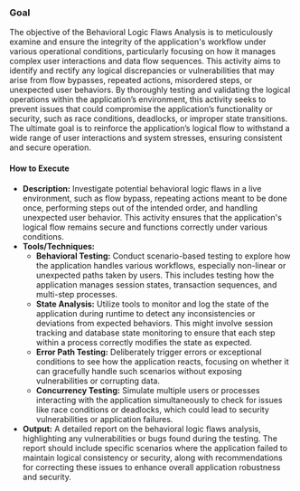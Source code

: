 ### Goal
The objective of the Behavioral Logic Flaws Analysis is to meticulously examine and ensure the integrity of the application's workflow under various operational conditions, particularly focusing on how it manages complex user interactions and data flow sequences. This activity aims to identify and rectify any logical discrepancies or vulnerabilities that may arise from flow bypasses, repeated actions, misordered steps, or unexpected user behaviors. By thoroughly testing and validating the logical operations within the application’s environment, this activity seeks to prevent issues that could compromise the application’s functionality or security, such as race conditions, deadlocks, or improper state transitions. The ultimate goal is to reinforce the application’s logical flow to withstand a wide range of user interactions and system stresses, ensuring consistent and secure operation.

#### How to Execute
- **Description:** Investigate potential behavioral logic flaws in a live environment, such as flow bypass, repeating actions meant to be done once, performing steps out of the intended order, and handling unexpected user behavior. This activity ensures that the application's logical flow remains secure and functions correctly under various conditions.
- **Tools/Techniques:**
	- **Behavioral Testing:** Conduct scenario-based testing to explore how the application handles various workflows, especially non-linear or unexpected paths taken by users. This includes testing how the application manages session states, transaction sequences, and multi-step processes.
	- **State Analysis:** Utilize tools to monitor and log the state of the application during runtime to detect any inconsistencies or deviations from expected behaviors. This might involve session tracking and database state monitoring to ensure that each step within a process correctly modifies the state as expected.
	- **Error Path Testing:** Deliberately trigger errors or exceptional conditions to see how the application reacts, focusing on whether it can gracefully handle such scenarios without exposing vulnerabilities or corrupting data.
	- **Concurrency Testing:** Simulate multiple users or processes interacting with the application simultaneously to check for issues like race conditions or deadlocks, which could lead to security vulnerabilities or application failures.
- **Output:** A detailed report on the behavioral logic flaws analysis, highlighting any vulnerabilities or bugs found during the testing. The report should include specific scenarios where the application failed to maintain logical consistency or security, along with recommendations for correcting these issues to enhance overall application robustness and security.
